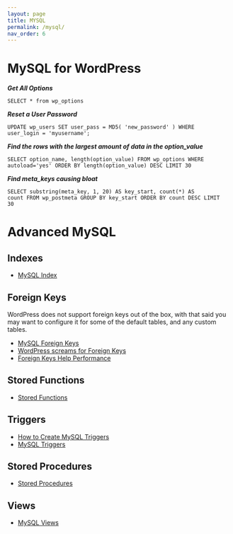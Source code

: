 ```yaml
---
layout: page
title: MYSQL
permalink: /mysql/
nav_order: 6
---
```


# MySQL for WordPress

***Get All Options***

<code>SELECT * from wp_options</code>

***Reset a User Password***

<code>UPDATE wp_users SET user_pass = MD5( 'new_password' ) WHERE user_login = 'myusername';</code>

***Find the rows with the largest amount of data in the option_value***

<code>SELECT option_name, length(option_value) FROM wp_options WHERE autoload='yes' ORDER BY length(option_value) DESC LIMIT 30</code>

***Find meta_keys causing bloat***

<code>SELECT substring(meta_key, 1, 20) AS key_start, count(*) AS count FROM wp_postmeta GROUP BY key_start ORDER BY count DESC LIMIT 30</code>

# Advanced MySQL

## Indexes

- [MySQL Index](https://www.mysqltutorial.org/mysql-index/)

## Foreign Keys

WordPress does not support foreign keys out of the box, with that said you may want to configure it for some of the default tables, and any custom tables.

- [MySQL Foreign Keys](https://www.mysqltutorial.org/mysql-foreign-key/)
- [WordPress screams for Foreign Keys](https://petermolnar.net/article/wordpress-innodb-screams-for-foreign-keys/)
- [Foreign Keys Help Performance](https://www.scarydba.com/2015/09/09/yes-foreign-keys-help-performance/)

## Stored Functions

- [Stored Functions](https://www.mysqltutorial.org/mysql-stored-function/)

## Triggers

- [How to Create MySQL Triggers](https://www.sitepoint.com/how-to-create-mysql-triggers/)
- [MySQL Triggers](https://www.mysqltutorial.org/mysql-triggers.aspx)

## Stored Procedures

- [Stored Procedures](https://www.mysqltutorial.org/mysql-stored-procedure-tutorial.aspx)

## Views

- [MySQL Views](https://www.mysqltutorial.org/mysql-views-tutorial.aspx)
